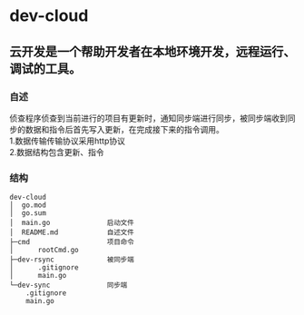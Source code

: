 # dev-cloud
## 云开发是一个帮助开发者在本地环境开发，远程运行、调试的工具。  

### 自述
侦查程序侦查到当前进行的项目有更新时，通知同步端进行同步，被同步端收到同步的数据和指令后首先写入更新，在完成接下来的指令调用。  
1.数据传输传输协议采用http协议  
2.数据结构包含更新、指令

### 结构
```
dev-cloud
│  go.mod
│  go.sum
│  main.go              启动文件
│  README.md            自述文件
├─cmd                   项目命令
│      rootCmd.go
├─dev-rsync             被同步端
│      .gitignore
│      main.go
└─dev-sync              同步端
    .gitignore
    main.go
```

